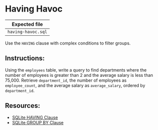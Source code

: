 # Having Havoc

| Expected file |
| ------------- |
| `having-havoc.sql` |

Use the `HAVING` clause with complex conditions to filter groups.

## Instructions:

Using the `employees` table, write a query to find departments where the number of employees is greater than 2 and the average salary is less than 75,000. Retrieve `department_id`, the number of employees as `employee_count`, and the average salary as `average_salary`, ordered by `department_id`.

## Resources:

- [SQLite HAVING Clause](https://www.sqlite.org/lang_select.html#having-clause)
- [SQLite GROUP BY Clause](https://www.sqlite.org/lang_select.html#groupby)

